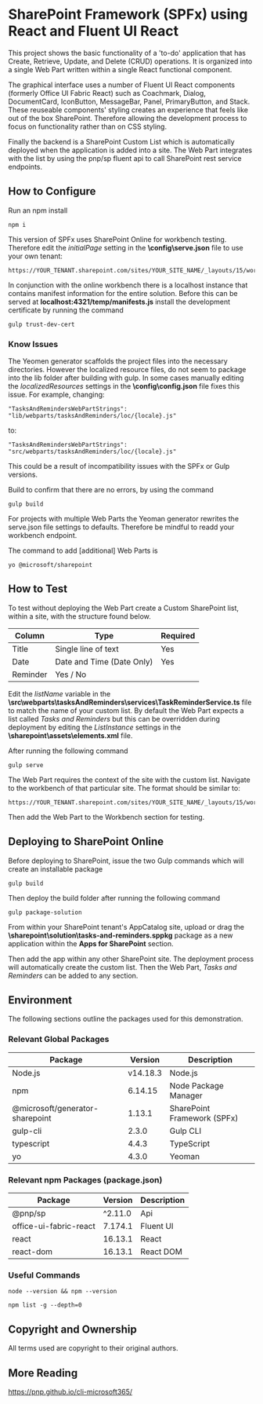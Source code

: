 # SharePoint Framework (SPFx) using React and Fluent UI React

This project shows the basic functionality of a 'to-do' application that has Create, Retrieve, Update, and Delete (CRUD) operations. It is organized into a single Web Part written within a single React functional component.

The graphical interface uses a number of Fluent UI React components (formerly Office UI Fabric React) such as Coachmark, Dialog, DocumentCard, IconButton, MessageBar, Panel, PrimaryButton, and Stack. These reuseable components' styling creates an experience that feels like out of the box SharePoint. Therefore allowing the development process to focus on functionality rather than on CSS styling.

Finally the backend is a SharePoint Custom List which is automatically deployed when the application is added into a site. The Web Part integrates with the list by using the pnp/sp fluent api to call SharePoint rest service endpoints.

## How to Configure

Run an npm install

```
npm i
```

This version of SPFx uses SharePoint Online for workbench testing. Therefore edit the *initialPage* setting in the **\config\serve.json** file to use your own tenant:

```
https://YOUR_TENANT.sharepoint.com/sites/YOUR_SITE_NAME/_layouts/15/workbench.aspx
```

In conjunction with the online workbench there is a localhost instance that contains manifest information for the entire solution. Before this can be served at **localhost:4321/temp/manifests.js** install the development certificate by running the command

```
gulp trust-dev-cert
```

### Know Issues

The Yeomen generator scaffolds the project files into the necessary directories. However the localized resource files, do not seem to package into the lib folder after building with gulp. In some cases manually editing the *localizedResources* settings in the **\config\config.json** file fixes this issue. For example, changing:

```
"TasksAndRemindersWebPartStrings": "lib/webparts/tasksAndReminders/loc/{locale}.js"
```

to:

```
"TasksAndRemindersWebPartStrings": "src/webparts/tasksAndReminders/loc/{locale}.js"
```

This could be a result of incompatibility issues with the SPFx or Gulp versions. 

Build to confirm that there are no errors, by using the command

```
gulp build
```

For projects with multiple Web Parts the Yeoman generator rewrites the serve.json file settings to defaults. Therefore be mindful to readd your workbench endpoint.

The command to add [additional] Web Parts is

```
yo @microsoft/sharepoint
```

## How to Test

To test without deploying the Web Part create a Custom SharePoint list, within a site, with the structure found below. 

| Column      | Type                      | Required    |
| ----------- | ------------------------- | ----------- |
| Title       | Single line of text       | Yes         |
| Date        | Date and Time (Date Only) | Yes         |
| Reminder    | Yes / No                  |             |

Edit the *listName* variable in the **\src\webparts\tasksAndReminders\services\TaskReminderService.ts** file to match the name of your custom list. By default the Web Part expects a list called *Tasks and Reminders* but this can be overridden during deployment by editing the *ListInstance* settings in the **\sharepoint\assets\elements.xml** file.

After running the following command

```
gulp serve
```

The Web Part requires the context of the site with the custom list. Navigate to the workbench of that particular site. The format should be similar to:

```
https://YOUR_TENANT.sharepoint.com/sites/YOUR_SITE_NAME/_layouts/15/workbench.aspx
```

Then add the Web Part to the Workbench section for testing.

## Deploying to SharePoint Online

Before deploying to SharePoint, issue the two Gulp commands which will create an installable package

```
gulp build
```

Then deploy the build folder after running the following command
```
gulp package-solution
```

From within your SharePoint tenant's AppCatalog site, upload or drag the **\sharepoint\solution\tasks-and-reminders.sppkg** package as a new application within the **Apps for SharePoint** section. 

Then add the app within any other SharePoint site. The deployment process will automatically create the custom list. Then the Web Part, *Tasks and Reminders* can be added to any section.

## Environment

The following sections outline the packages used for this demonstration.

### Relevant Global Packages

| Package     | Version                     | Description                 |
| ----------- | --------------------------- | --------------------------- |
| Node.js     | v14.18.3                    | Node.js                     |
| npm         | 6.14.15                     | Node Package Manager        |
| @microsoft/generator-sharepoint  | 1.13.1 | SharePoint Framework (SPFx) |
| gulp-cli                         | 2.3.0  | Gulp CLI                    |
| typescript                       | 4.4.3  | TypeScript                  |
| yo                               | 4.3.0  | Yeoman                      |

### Relevant npm Packages (package.json)

| Package     | Version             | Description |
| ----------- | ------------------- | ----------- |
| @pnp/sp     | ^2.11.0             | Api         |
| office-ui-fabric-react | 7.174.1  | Fluent UI   |
| react                  | 16.13.1  | React       |
| react-dom              | 16.13.1  | React DOM   |

### Useful Commands 

```
node --version && npm --version
```

```
npm list -g --depth=0
```

## Copyright and Ownership

All terms used are copyright to their original authors.

## More Reading

https://pnp.github.io/cli-microsoft365/
